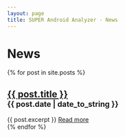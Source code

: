 ```yaml
---
layout: page
title: SUPER Android Analyzer - News
---
```

# News
{% for post in site.posts %}
<article>
  <h2><a href="{{ post.url }}" title="{{ post.title }}">{{ post.title }}</a><br><small><time datetime="{{ post.date | date: "%Y-%m-%d" }}">{{ post.date | date_to_string }}</time></small></h2>
  {{ post.excerpt }}
  <a href="{{ post.url }}" title="Read more">Read more</a>
</article>
{% endfor %}
